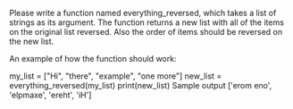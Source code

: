 Please write a function named everything_reversed, which takes a list of strings as its argument. The function returns a new list with all of the items on the original list reversed. Also the order of items should be reversed on the new list.

An example of how the function should work:

my_list = ["Hi", "there", "example", "one more"]
new_list = everything_reversed(my_list)
print(new_list)
Sample output
['erom eno', 'elpmaxe', 'ereht', 'iH']